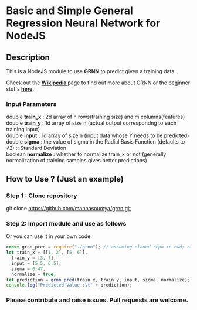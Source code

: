 # Basic and Simple General Regression Neural Network for NodeJS
## Description
This is a NodeJS module to use <b>GRNN</b> to predict given a training data.

Check out the <b> <a href="https://en.wikipedia.org/wiki/General_regression_neural_network">Wikipedia </a> </b>page to find out more about GRNN or the beginner stuffs <b><a href="https://easyneuralnetwork.blogspot.com/2013/07/grnn-generalized-regression-neural.html">here</a></b>.

### Input Parameters
double <b>train_x</b>    : 2d array of n rows(training size) and m columns(features)<br>
double <b>train_y</b>    : 1d array of size n (actual output correspondng to each training input)<br>
double <b>input</b>      : 1d array of size n (input data whose Y needs to be predicted) <br>
double <b>sigma</b>      : the value of sigma in the Radial Basis Function (defaults to √2) :: Standard Deviation<br>
boolean <b>normalize</b> : whether to normalize train_x or not (generally normalization of training samples gives better predictions)<br>

## How to Use ? (Just an example)
### Step 1 : Clone repository
git clone https://github.com/mannasoumya/grnn.git
### Step 2: Import module and use as follows 
Or you can use it in your own code <br>
```javascript
const grnn_pred = require("./grnn"); // assuming cloned repo in cwd; otherwise use appropriate path to grnn.js
let train_x = [[1, 2], [5, 6]],
  train_y = [3, 7],
  input = [5.5, 6.5],
  sigma = 0.47,
  normalize = true;
let prediction = grnn_pred(train_x, train_y, input, sigma, normalize);
console.log("Predicted Value :\t" + prediction);
``` 
<h3> Please contribute and raise issues. Pull requests are welcome. </h3>
